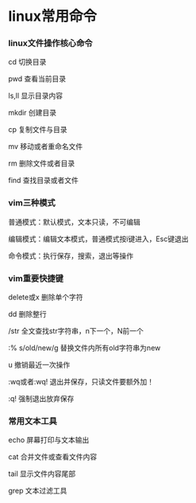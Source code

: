 # linux常用命令



### linux文件操作核心命令

cd	切换目录

pwd	查看当前目录

ls,ll	显示目录内容

mkdir	创建目录

cp	复制文件与目录

mv	移动或者重命名文件

rm	删除文件或者目录

find	查找目录或者文件



### vim三种模式

普通模式：默认模式，文本只读，不可编辑

编辑模式：编辑文本模式，普通模式按i键进入，Esc键退出

命令模式：执行保存，搜索，退出等操作

### vim重要快捷键

delete或x	删除单个字符

dd	删除整行

/str	全文查找str字符串，n下一个，N前一个

:% s/old/new/g	替换文件内所有old字符串为new

u	撤销最近一次操作

:wq或者:wq!	退出并保存，只读文件要额外加！

:q!	强制退出放弃保存



### 常用文本工具

echo	屏幕打印与文本输出

cat	合并文件或查看文件内容

tail	显示文件内容尾部

grep	文本过滤工具

